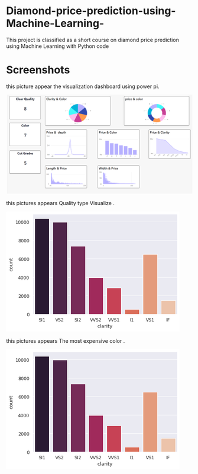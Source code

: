 # Diamond-price-prediction-using-Machine-Learning-
This project is classified as a short course on diamond price prediction using Machine Learning with Python code

# Screenshots
 
 this picture appear the  visualization dashboard using power pi.
 
<img src="https://github.com/AlaaQutishat/Diamond-price-prediction-using-Machine-Learning/blob/main/images/powerpi.png" alt="" title="">

 this pictures appears Quality type Visualize .

<img src="https://github.com/AlaaQutishat/Diamond-price-prediction-using-Machine-Learning/blob/main/images/clarity.png" alt="" title="">

 this pictures appears The most expensive color .

<img src="https://github.com/AlaaQutishat/Diamond-price-prediction-using-Machine-Learning/blob/main/images/clarity.png" alt="" title="">
